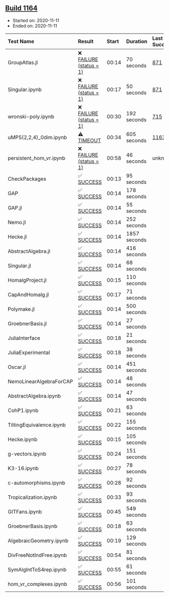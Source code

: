 ## [Build 1164](https://oscarci.mathematik.uni-kl.de/job/oscar-stable/1164/)

* Started on: 2020-11-11
* Ended on: 2020-11-11

| Test Name    | Result | Start | Duration | Last Success | First Failure |
|:-------------|:-------|:------|:---------|:-------------|:--------------|
| GroupAtlas.jl | ❌ [FAILURE (status = 1)](https://oscarci.mathematik.uni-kl.de/job/oscar-stable/1164/artifact/logs/build-1164/GroupAtlas.jl.log) | 00:14 | 70 seconds | [871](https://oscarci.mathematik.uni-kl.de/job/oscar-stable/871/) | [872](https://oscarci.mathematik.uni-kl.de/job/oscar-stable/872/) |
| Singular.ipynb | ❌ [FAILURE (status = 1)](https://oscarci.mathematik.uni-kl.de/job/oscar-stable/1164/artifact/logs/build-1164/Singular.ipynb.log) | 00:17 | 50 seconds | [871](https://oscarci.mathematik.uni-kl.de/job/oscar-stable/871/) | [872](https://oscarci.mathematik.uni-kl.de/job/oscar-stable/872/) |
| wronski-poly.ipynb | ❌ [FAILURE (status = 1)](https://oscarci.mathematik.uni-kl.de/job/oscar-stable/1164/artifact/logs/build-1164/wronski-poly.ipynb.log) | 00:30 | 192 seconds | [715](https://oscarci.mathematik.uni-kl.de/job/oscar-stable/715/) | [716](https://oscarci.mathematik.uni-kl.de/job/oscar-stable/716/) |
| uMPS(2,2,4)_0dim.ipynb | ⚠ [TIMEOUT](https://oscarci.mathematik.uni-kl.de/job/oscar-stable/1164/artifact/logs/build-1164/uMPS-2-2-4-_0dim.ipynb.log) | 00:34 | 605 seconds | [1163](https://oscarci.mathematik.uni-kl.de/job/oscar-stable/1163/) | [1164](https://oscarci.mathematik.uni-kl.de/job/oscar-stable/1164/) |
| persistent_hom_vr.ipynb | ❌ [FAILURE (status = 1)](https://oscarci.mathematik.uni-kl.de/job/oscar-stable/1164/artifact/logs/build-1164/persistent_hom_vr.ipynb.log) | 00:58 | 46 seconds | unknown | unknown |
| CheckPackages | ✅ [SUCCESS](https://oscarci.mathematik.uni-kl.de/job/oscar-stable/1164/artifact/logs/build-1164/CheckPackages.log) | 00:13 | 95 seconds |  |  |
| GAP | ✅ [SUCCESS](https://oscarci.mathematik.uni-kl.de/job/oscar-stable/1164/artifact/logs/build-1164/GAP.log) | 00:14 | 178 seconds |  |  |
| GAP.jl | ✅ [SUCCESS](https://oscarci.mathematik.uni-kl.de/job/oscar-stable/1164/artifact/logs/build-1164/GAP.jl.log) | 00:14 | 55 seconds |  |  |
| Nemo.jl | ✅ [SUCCESS](https://oscarci.mathematik.uni-kl.de/job/oscar-stable/1164/artifact/logs/build-1164/Nemo.jl.log) | 00:14 | 252 seconds |  |  |
| Hecke.jl | ✅ [SUCCESS](https://oscarci.mathematik.uni-kl.de/job/oscar-stable/1164/artifact/logs/build-1164/Hecke.jl.log) | 00:14 | 1857 seconds |  |  |
| AbstractAlgebra.jl | ✅ [SUCCESS](https://oscarci.mathematik.uni-kl.de/job/oscar-stable/1164/artifact/logs/build-1164/AbstractAlgebra.jl.log) | 00:14 | 416 seconds |  |  |
| Singular.jl | ✅ [SUCCESS](https://oscarci.mathematik.uni-kl.de/job/oscar-stable/1164/artifact/logs/build-1164/Singular.jl.log) | 00:14 | 68 seconds |  |  |
| HomalgProject.jl | ✅ [SUCCESS](https://oscarci.mathematik.uni-kl.de/job/oscar-stable/1164/artifact/logs/build-1164/HomalgProject.jl.log) | 00:15 | 110 seconds |  |  |
| CapAndHomalg.jl | ✅ [SUCCESS](https://oscarci.mathematik.uni-kl.de/job/oscar-stable/1164/artifact/logs/build-1164/CapAndHomalg.jl.log) | 00:17 | 71 seconds |  |  |
| Polymake.jl | ✅ [SUCCESS](https://oscarci.mathematik.uni-kl.de/job/oscar-stable/1164/artifact/logs/build-1164/Polymake.jl.log) | 00:14 | 500 seconds |  |  |
| GroebnerBasis.jl | ✅ [SUCCESS](https://oscarci.mathematik.uni-kl.de/job/oscar-stable/1164/artifact/logs/build-1164/GroebnerBasis.jl.log) | 00:14 | 27 seconds |  |  |
| JuliaInterface | ✅ [SUCCESS](https://oscarci.mathematik.uni-kl.de/job/oscar-stable/1164/artifact/logs/build-1164/JuliaInterface.log) | 00:18 | 21 seconds |  |  |
| JuliaExperimental | ✅ [SUCCESS](https://oscarci.mathematik.uni-kl.de/job/oscar-stable/1164/artifact/logs/build-1164/JuliaExperimental.log) | 00:18 | 38 seconds |  |  |
| Oscar.jl | ✅ [SUCCESS](https://oscarci.mathematik.uni-kl.de/job/oscar-stable/1164/artifact/logs/build-1164/Oscar.jl.log) | 00:14 | 451 seconds |  |  |
| NemoLinearAlgebraForCAP | ✅ [SUCCESS](https://oscarci.mathematik.uni-kl.de/job/oscar-stable/1164/artifact/logs/build-1164/NemoLinearAlgebraForCAP.log) | 00:14 | 48 seconds |  |  |
| AbstractAlgebra.ipynb | ✅ [SUCCESS](https://oscarci.mathematik.uni-kl.de/job/oscar-stable/1164/artifact/logs/build-1164/AbstractAlgebra.ipynb.log) | 00:14 | 47 seconds |  |  |
| CohP1.ipynb | ✅ [SUCCESS](https://oscarci.mathematik.uni-kl.de/job/oscar-stable/1164/artifact/logs/build-1164/CohP1.ipynb.log) | 00:21 | 63 seconds |  |  |
| TiltingEquivalence.ipynb | ✅ [SUCCESS](https://oscarci.mathematik.uni-kl.de/job/oscar-stable/1164/artifact/logs/build-1164/TiltingEquivalence.ipynb.log) | 00:22 | 155 seconds |  |  |
| Hecke.ipynb | ✅ [SUCCESS](https://oscarci.mathematik.uni-kl.de/job/oscar-stable/1164/artifact/logs/build-1164/Hecke.ipynb.log) | 00:15 | 105 seconds |  |  |
| g-vectors.ipynb | ✅ [SUCCESS](https://oscarci.mathematik.uni-kl.de/job/oscar-stable/1164/artifact/logs/build-1164/g-vectors.ipynb.log) | 00:24 | 151 seconds |  |  |
| K3-16.ipynb | ✅ [SUCCESS](https://oscarci.mathematik.uni-kl.de/job/oscar-stable/1164/artifact/logs/build-1164/K3-16.ipynb.log) | 00:27 | 78 seconds |  |  |
| c-automorphisms.ipynb | ✅ [SUCCESS](https://oscarci.mathematik.uni-kl.de/job/oscar-stable/1164/artifact/logs/build-1164/c-automorphisms.ipynb.log) | 00:28 | 92 seconds |  |  |
| Tropicalization.ipynb | ✅ [SUCCESS](https://oscarci.mathematik.uni-kl.de/job/oscar-stable/1164/artifact/logs/build-1164/Tropicalization.ipynb.log) | 00:33 | 93 seconds |  |  |
| GITFans.ipynb | ✅ [SUCCESS](https://oscarci.mathematik.uni-kl.de/job/oscar-stable/1164/artifact/logs/build-1164/GITFans.ipynb.log) | 00:45 | 549 seconds |  |  |
| GroebnerBasis.ipynb | ✅ [SUCCESS](https://oscarci.mathematik.uni-kl.de/job/oscar-stable/1164/artifact/logs/build-1164/GroebnerBasis.ipynb.log) | 00:18 | 63 seconds |  |  |
| AlgebraicGeometry.ipynb | ✅ [SUCCESS](https://oscarci.mathematik.uni-kl.de/job/oscar-stable/1164/artifact/logs/build-1164/AlgebraicGeometry.ipynb.log) | 00:19 | 129 seconds |  |  |
| DivFreeNotIndFree.ipynb | ✅ [SUCCESS](https://oscarci.mathematik.uni-kl.de/job/oscar-stable/1164/artifact/logs/build-1164/DivFreeNotIndFree.ipynb.log) | 00:54 | 81 seconds |  |  |
| SymAlgIntToS4rep.ipynb | ✅ [SUCCESS](https://oscarci.mathematik.uni-kl.de/job/oscar-stable/1164/artifact/logs/build-1164/SymAlgIntToS4rep.ipynb.log) | 00:55 | 61 seconds |  |  |
| hom_vr_complexes.ipynb | ✅ [SUCCESS](https://oscarci.mathematik.uni-kl.de/job/oscar-stable/1164/artifact/logs/build-1164/hom_vr_complexes.ipynb.log) | 00:56 | 101 seconds |  |  |
